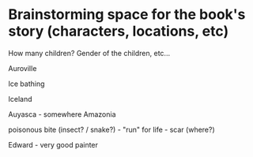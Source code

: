 # Brainstorming space for the book's story (characters, locations, etc)

How many children? Gender of the children, etc...

Auroville

Ice bathing

Iceland

Auyasca - somewhere Amazonia

poisonous bite (insect? / snake?) - "run" for life - scar (where?)

Edward - very good painter

